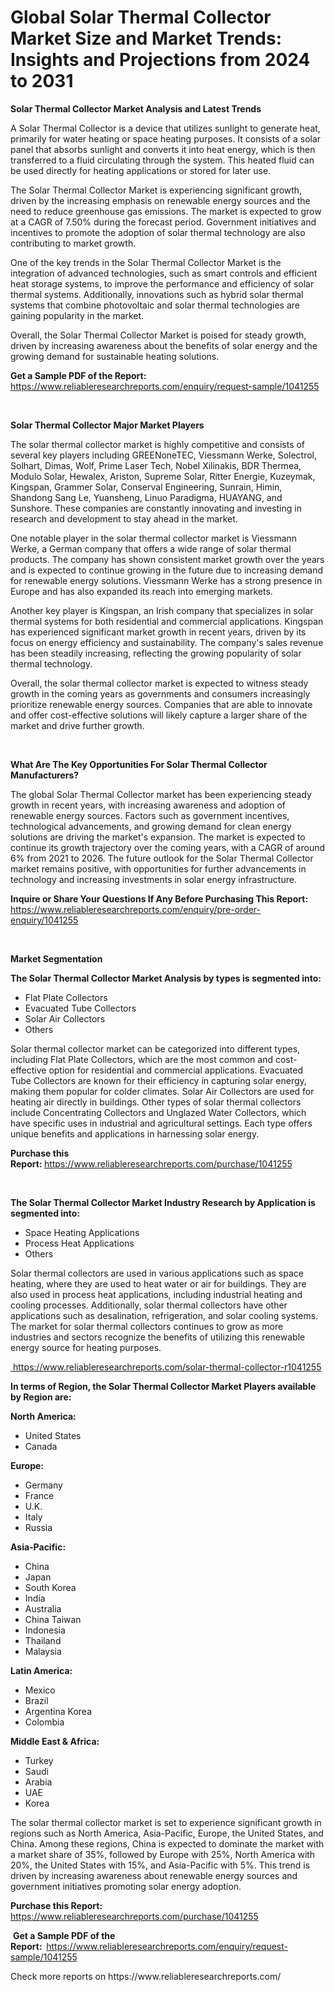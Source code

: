 <p><h1>Global Solar Thermal Collector Market Size and Market Trends: Insights and Projections from 2024 to 2031</h1></p><p><strong>Solar Thermal Collector Market Analysis and Latest Trends</strong></p>
<p><p>A Solar Thermal Collector is a device that utilizes sunlight to generate heat, primarily for water heating or space heating purposes. It consists of a solar panel that absorbs sunlight and converts it into heat energy, which is then transferred to a fluid circulating through the system. This heated fluid can be used directly for heating applications or stored for later use.</p><p>The Solar Thermal Collector Market is experiencing significant growth, driven by the increasing emphasis on renewable energy sources and the need to reduce greenhouse gas emissions. The market is expected to grow at a CAGR of 7.50% during the forecast period. Government initiatives and incentives to promote the adoption of solar thermal technology are also contributing to market growth.</p><p>One of the key trends in the Solar Thermal Collector Market is the integration of advanced technologies, such as smart controls and efficient heat storage systems, to improve the performance and efficiency of solar thermal systems. Additionally, innovations such as hybrid solar thermal systems that combine photovoltaic and solar thermal technologies are gaining popularity in the market.</p><p>Overall, the Solar Thermal Collector Market is poised for steady growth, driven by increasing awareness about the benefits of solar energy and the growing demand for sustainable heating solutions.</p></p>
<p><strong>Get a Sample PDF of the Report:&nbsp;</strong> <a href="https://www.reliableresearchreports.com/enquiry/request-sample/1041255">https://www.reliableresearchreports.com/enquiry/request-sample/1041255</a></p>
<p>&nbsp;</p>
<p><strong>Solar Thermal Collector Major Market Players</strong></p>
<p><p>The solar thermal collector market is highly competitive and consists of several key players including GREENoneTEC, Viessmann Werke, Solectrol, Solhart, Dimas, Wolf, Prime Laser Tech, Nobel Xilinakis, BDR Thermea, Modulo Solar, Hewalex, Ariston, Supreme Solar, Ritter Energie, Kuzeymak, Kingspan, Grammer Solar, Conserval Engineering, Sunrain, Himin, Shandong Sang Le, Yuansheng, Linuo Paradigma, HUAYANG, and Sunshore. These companies are constantly innovating and investing in research and development to stay ahead in the market.</p><p>One notable player in the solar thermal collector market is Viessmann Werke, a German company that offers a wide range of solar thermal products. The company has shown consistent market growth over the years and is expected to continue growing in the future due to increasing demand for renewable energy solutions. Viessmann Werke has a strong presence in Europe and has also expanded its reach into emerging markets.</p><p>Another key player is Kingspan, an Irish company that specializes in solar thermal systems for both residential and commercial applications. Kingspan has experienced significant market growth in recent years, driven by its focus on energy efficiency and sustainability. The company's sales revenue has been steadily increasing, reflecting the growing popularity of solar thermal technology.</p><p>Overall, the solar thermal collector market is expected to witness steady growth in the coming years as governments and consumers increasingly prioritize renewable energy sources. Companies that are able to innovate and offer cost-effective solutions will likely capture a larger share of the market and drive further growth.</p></p>
<p>&nbsp;</p>
<p><strong>What Are The Key Opportunities For Solar Thermal Collector Manufacturers?</strong></p>
<p><p>The global Solar Thermal Collector market has been experiencing steady growth in recent years, with increasing awareness and adoption of renewable energy sources. Factors such as government incentives, technological advancements, and growing demand for clean energy solutions are driving the market's expansion. The market is expected to continue its growth trajectory over the coming years, with a CAGR of around 6% from 2021 to 2026. The future outlook for the Solar Thermal Collector market remains positive, with opportunities for further advancements in technology and increasing investments in solar energy infrastructure.</p></p>
<p><strong>Inquire or Share Your Questions If Any Before Purchasing This Report:</strong> <a href="https://www.reliableresearchreports.com/enquiry/pre-order-enquiry/1041255">https://www.reliableresearchreports.com/enquiry/pre-order-enquiry/1041255</a></p>
<p>&nbsp;</p>
<p><strong>Market Segmentation</strong></p>
<p><strong>The Solar Thermal Collector Market Analysis by types is segmented into:</strong></p>
<p><ul><li>Flat Plate Collectors</li><li>Evacuated Tube Collectors</li><li>Solar Air Collectors</li><li>Others</li></ul></p>
<p><p>Solar thermal collector market can be categorized into different types, including Flat Plate Collectors, which are the most common and cost-effective option for residential and commercial applications. Evacuated Tube Collectors are known for their efficiency in capturing solar energy, making them popular for colder climates. Solar Air Collectors are used for heating air directly in buildings. Other types of solar thermal collectors include Concentrating Collectors and Unglazed Water Collectors, which have specific uses in industrial and agricultural settings. Each type offers unique benefits and applications in harnessing solar energy.</p></p>
<p><strong>Purchase this Report:&nbsp;</strong><a href="https://www.reliableresearchreports.com/purchase/1041255">https://www.reliableresearchreports.com/purchase/1041255</a></p>
<p>&nbsp;</p>
<p><strong>The Solar Thermal Collector Market Industry Research by Application is segmented into:</strong></p>
<p><ul><li>Space Heating Applications</li><li>Process Heat Applications</li><li>Others</li></ul></p>
<p><p>Solar thermal collectors are used in various applications such as space heating, where they are used to heat water or air for buildings. They are also used in process heat applications, including industrial heating and cooling processes. Additionally, solar thermal collectors have other applications such as desalination, refrigeration, and solar cooling systems. The market for solar thermal collectors continues to grow as more industries and sectors recognize the benefits of utilizing this renewable energy source for heating purposes.</p></p>
<p><a href="https://www.reliableresearchreports.com/solar-thermal-collector-r1041255">&nbsp;https://www.reliableresearchreports.com/solar-thermal-collector-r1041255</a></p>
<p><strong>In terms of Region, the Solar Thermal Collector Market Players available by Region are:</strong></p>
<p>
    <p> <strong> North America: </strong>
        <ul>
            <li>United States</li>
            <li>Canada</li>
        </ul>
        </p> 
    <p> <strong> Europe: </strong>
        <ul>
            <li>Germany</li>
            <li>France</li>
            <li>U.K.</li>
            <li>Italy</li>
            <li>Russia</li>
        </ul>
        </p> 
    <p> <strong> Asia-Pacific: </strong>
        <ul>
            <li>China</li>
            <li>Japan</li>
            <li>South Korea</li>
            <li>India</li>
            <li>Australia</li>
            <li>China Taiwan</li>
            <li>Indonesia</li>
            <li>Thailand</li>
            <li>Malaysia</li>
        </ul>
        </p> 
    <p> <strong> Latin America: </strong>
        <ul>
            <li>Mexico</li>
            <li>Brazil</li>
            <li>Argentina Korea</li>
            <li>Colombia</li>
        </ul>
        </p> 
    <p> <strong> Middle East & Africa: </strong>
        <ul>
            <li>Turkey</li>
            <li>Saudi</li>
            <li>Arabia</li>
            <li>UAE</li>
            <li>Korea</li>
        </ul>
    </p>
    </p>
<p><p>The solar thermal collector market is set to experience significant growth in regions such as North America, Asia-Pacific, Europe, the United States, and China. Among these regions, China is expected to dominate the market with a market share of 35%, followed by Europe with 25%, North America with 20%, the United States with 15%, and Asia-Pacific with 5%. This trend is driven by increasing awareness about renewable energy sources and government initiatives promoting solar energy adoption.</p></p>
<p><strong>Purchase this Report: </strong><a href="https://www.reliableresearchreports.com/purchase/1041255">https://www.reliableresearchreports.com/purchase/1041255</a></p>
<p>&nbsp;<strong>Get a Sample PDF of the Report:&nbsp;&nbsp;</strong><a href="https://www.reliableresearchreports.com/enquiry/request-sample/1041255">https://www.reliableresearchreports.com/enquiry/request-sample/1041255</a></p>
<p><strong></strong></p>
<p>Check more reports on https://www.reliableresearchreports.com/</p>
